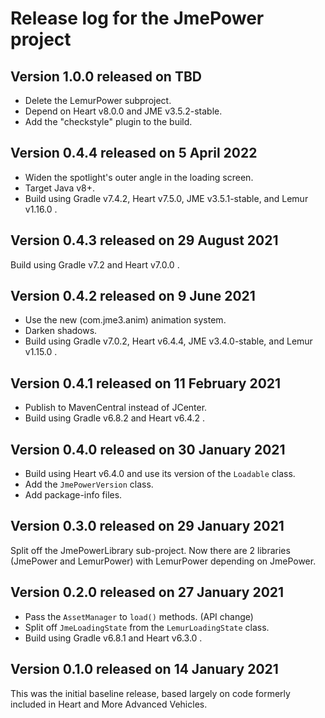 # Release log for the JmePower project

## Version 1.0.0 released on TBD

+ Delete the LemurPower subproject.
+ Depend on Heart v8.0.0 and JME v3.5.2-stable.
+ Add the "checkstyle" plugin to the build.

## Version 0.4.4 released on 5 April 2022

+ Widen the spotlight's outer angle in the loading screen.
+ Target Java v8+.
+ Build using Gradle v7.4.2, Heart v7.5.0, JME v3.5.1-stable,
  and Lemur v1.16.0 .

## Version 0.4.3 released on 29 August 2021

Build using Gradle v7.2 and Heart v7.0.0 .

## Version 0.4.2 released on 9 June 2021

+ Use the new (com.jme3.anim) animation system.
+ Darken shadows.
+ Build using Gradle v7.0.2, Heart v6.4.4, JME v3.4.0-stable,
  and Lemur v1.15.0 .

## Version 0.4.1 released on 11 February 2021

+ Publish to MavenCentral instead of JCenter.
+ Build using Gradle v6.8.2 and Heart v6.4.2 .

## Version 0.4.0 released on 30 January 2021

+ Build using Heart v6.4.0 and use its version of the `Loadable` class.
+ Add the `JmePowerVersion` class.
+ Add package-info files.

## Version 0.3.0 released on 29 January 2021

Split off the JmePowerLibrary sub-project.  Now there are 2 libraries
(JmePower and LemurPower) with LemurPower depending on JmePower.

## Version 0.2.0 released on 27 January 2021

+ Pass the `AssetManager` to `load()` methods. (API change)
+ Split off `JmeLoadingState` from the `LemurLoadingState` class.
+ Build using Gradle v6.8.1 and Heart v6.3.0 .

## Version 0.1.0 released on 14 January 2021

This was the initial baseline release, based largely on code formerly
included in Heart and More Advanced Vehicles.